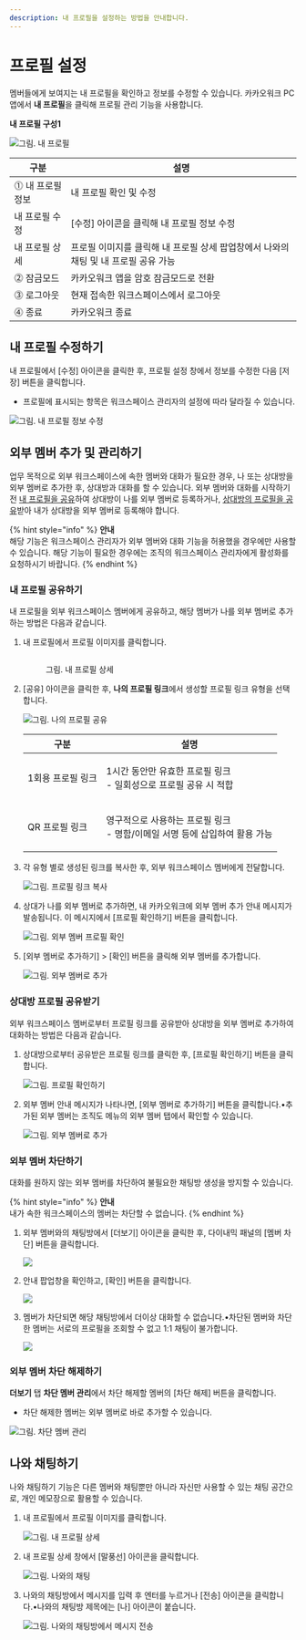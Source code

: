 ```yaml
---
description: 내 프로필을 설정하는 방법을 안내합니다.
---
```


# 프로필 설정

멤버들에게 보여지는 내 프로필을 확인하고 정보를 수정할 수 있습니다. 카카오워크 PC 앱에서 **내 프로필**을 클릭해 프로필 관리 기능을 사용합니다.

**내 프로필 구성1**

![그림. 내 프로필](https://s3-us-west-2.amazonaws.com/secure.notion-static.com/51ca40fd-4d5e-490a-9d8d-9d64e598b23c/Untitled.png)

| 구분            | 설명                                               |
| ------------- | ------------------------------------------------ |
| ⓵ 내 프로필 정보    | 내 프로필 확인 및 수정                                    |
|      내 프로필 수정 | \[수정] 아이콘을 클릭해 내 프로필 정보 수정                       |
|      내 프로필 상세 | 프로필 이미지를 클릭해 내 프로필 상세 팝업창에서 나와의 채팅 및 내 프로필 공유 가능 |
| ⓶ 잠금모드        | 카카오워크 앱을 암호 잠금모드로 전환                             |
| ⓷ 로그아웃        | 현재 접속한 워크스페이스에서 로그아웃                             |
| ⓸ 종료          | 카카오워크 종료                                         |

## 내 프로필 수정하기

내 프로필에서 \[수정] 아이콘을 클릭한 후, 프로필 설정 창에서 정보를 수정한 다음 \[저장] 버튼을 클릭합니다.

* 프로필에 표시되는 항목은 워크스페이스 관리자의 설정에 따라 달라질 수 있습니다.

![그림. 내 프로필 정보 수정](https://s3-us-west-2.amazonaws.com/secure.notion-static.com/35f22ce7-5a07-4ebb-b754-4e0381f8484b/%EA%B7%B8%EB%A6%BC.\_%EB%82%B4\_%ED%94%84%EB%A1%9C%ED%95%84\_%EC%A0%95%EB%B3%B4\_%EC%88%98%EC%A0%95.png)

## 외부 멤버 추가 및 관리하기

업무 목적으로 외부 워크스페이스에 속한 멤버와 대화가 필요한 경우, 나 또는 상대방을 외부 멤버로 추가한 후, 상대방과 대화를 할 수 있습니다. 외부 멤버와 대화를 시작하기 전 [내 프로필을 공유](profile.md#undefined-3)하여 상대방이 나를 외부 멤버로 등록하거나, [상대방의 프로필을 공유](profile.md#undefined-4)받아 내가 상대방을 외부 멤버로 등록해야 합니다.

{% hint style="info" %}
**안내**\
해당 기능은 워크스페이스 관리자가 외부 멤버와 대화 기능을 허용했을 경우에만 사용할 수 있습니다. 해당 기능이 필요한 경우에는 조직의 워크스페이스 관리자에게 활성화를 요청하시기 바랍니다.
{% endhint %}

### 내 프로필 공유하기

내 프로필을 외부 워크스페이스 멤버에게 공유하고, 해당 멤버가 나를 외부 멤버로 추가하는 방법은 다음과 같습니다.

1.  내 프로필에서 프로필 이미지를 클릭합니다.&#x20;

    <figure><img src="https://s3-us-west-2.amazonaws.com/secure.notion-static.com/23a7f1ec-b475-4cf1-bacb-d0ff664f9dd7/Untitled.png" alt=""><figcaption><p>그림. 내 프로필 상세</p></figcaption></figure>
2.  \[공유] 아이콘을 클릭한 후, **나의 프로필 링크**에서 생성할 프로필 링크 유형을 선택합니다.

    ![그림. 나의 프로필 공유](https://s3-us-west-2.amazonaws.com/secure.notion-static.com/6bbefd11-7cf5-4278-ab18-c9c47565684f/%EB%82%B4\_%ED%94%84%EB%A1%9C%ED%95%84\_%EA%B3%B5%EC%9C%A0.png)

    | 구분         | 설명                                                    |
    | ---------- | ----------------------------------------------------- |
    | 1회용 프로필 링크 | <p>1시간 동안만 유효한 프로필 링크<br>- 일회성으로 프로필 공유 시 적합</p>      |
    | QR 프로필 링크  | <p>영구적으로 사용하는 프로필 링크<br>- 명함/이메일 서명 등에 삽입하여 활용 가능</p> |
3.  각 유형 별로 생성된 링크를 복사한 후, 외부 워크스페이스 멤버에게 전달합니다.

    ![그림. 프로필 링크 복사](https://s3-us-west-2.amazonaws.com/secure.notion-static.com/b9ccf07d-7de1-49e5-8bc8-7ec19656f210/%ED%94%84%EB%A1%9C%ED%95%84\_%EB%A7%81%ED%81%AC\_%EB%B3%B5%EC%82%AC.png)
4.  상대가 나를 외부 멤버로 추가하면, 내 카카오워크에 외부 멤버 추가 안내 메시지가 발송됩니다. 이 메시지에서 \[프로필 확인하기] 버튼을 클릭합니다.

    ![그림. 외부 멤버 프로필 확인](https://s3-us-west-2.amazonaws.com/secure.notion-static.com/9cbe22a1-4dc3-4e58-a48d-2468b10f4723/%EA%B7%B8%EB%A6%BC.\_%EC%99%B8%EB%B6%80\_%EB%A9%A4%EB%B2%84\_%ED%94%84%EB%A1%9C%ED%95%84\_%ED%99%95%EC%9D%B8.png)
5.  \[외부 멤버로 추가하기] > \[확인] 버튼을 클릭해 외부 멤버를 추가합니다.

    ![그림. 외부 멤버로 추가](https://s3-us-west-2.amazonaws.com/secure.notion-static.com/ec927f62-692e-4c71-83ba-dba635571861/%EC%99%B8%EB%B6%80\_%EB%A9%A4%EB%B2%84\_%EC%B6%94%EA%B0%80\_\(1\).png)

### 상대방 프로필 공유받기

외부 워크스페이스 멤버로부터 프로필 링크를 공유받아 상대방을 외부 멤버로 추가하여 대화하는 방법은 다음과 같습니다.

1.  상대방으로부터 공유받은 프로필 링크를 클릭한 후, \[프로필 확인하기] 버튼을 클릭합니다.

    ![그림. 프로필 확인하기
    ](https://oopy.lazyrockets.com/api/v2/notion/image?src=https%3A%2F%2Fs3-us-west-2.amazonaws.com%2Fsecure.notion-static.com%2F7d1e81df-9a3b-462d-87bc-b79f360dfeee%2F%ED%94%84%EB%A1%9C%ED%95%84\_%ED%99%95%EC%9D%B8%ED%95%98%EA%B8%B0.png\&blockId=1d3e8a1f-62e8-4269-8542-3ea9903c3e97)
2.  외부 멤버 안내 메시지가 나타나면, \[외부 멤버로 추가하기] 버튼을 클릭합니다.•추가된 외부 멤버는 조직도 메뉴의 외부 멤버 탭에서 확인할 수 있습니다.

    ![그림. 외부 멤버로 추가](https://oopy.lazyrockets.com/api/v2/notion/image?src=https%3A%2F%2Fs3-us-west-2.amazonaws.com%2Fsecure.notion-static.com%2Fdbb1bc99-9d7b-4533-9bde-d0920637069e%2FUntitled.png\&blockId=5d6e8bd0-f639-4ef6-9b03-586e63ac9c73)

### 외부 멤버 차단하기

대화를 원하지 않는 외부 멤버를 차단하여 불필요한 채팅방 생성을 방지할 수 있습니다.

{% hint style="info" %}
**안내**\
내가 속한 워크스페이스의 멤버는 차단할 수 없습니다.
{% endhint %}

1.  외부 멤버와의 채팅방에서 \[더보기] 아이콘을 클릭한 후, 다이내믹 패널의 \[멤버 차단] 버튼을 클릭합니다.

    ![](https://oopy.lazyrockets.com/api/v2/notion/image?src=https%3A%2F%2Fs3-us-west-2.amazonaws.com%2Fsecure.notion-static.com%2Fc19eb047-6e66-4edc-a431-1fc50885ff7f%2FUntitled.png\&blockId=64b468a0-34de-4f10-91f3-0064b06bbcdb)
2.  안내 팝업창을 확인하고, \[확인] 버튼을 클릭합니다.

    ![](https://oopy.lazyrockets.com/api/v2/notion/image?src=https%3A%2F%2Fs3-us-west-2.amazonaws.com%2Fsecure.notion-static.com%2Fe8c5266a-1251-42e0-8cfd-a4a237d3972d%2F%25EB%25A9%25A4%25EB%25B2%2584\_%25EC%25B0%25A8%25EB%258B%25A8\_%25ED%2599%2595%25EC%259D%25B8.png\&blockId=0eed1757-d28f-4d6a-b66c-b0ef2874a5b7)
3.  멤버가 차단되면 해당 채팅방에서 더이상 대화할 수 없습니다.•차단된 멤버와 차단한 멤버는 서로의 프로필을 조회할 수 없고 1:1 채팅이 불가합니다.

    ![](https://oopy.lazyrockets.com/api/v2/notion/image?src=https%3A%2F%2Fs3-us-west-2.amazonaws.com%2Fsecure.notion-static.com%2Fe71f942f-5d74-405b-ac2b-23441ee857ce%2FUntitled.png\&blockId=e154725d-3848-487f-9505-9c280b0d6a3d)

### 외부 멤버 차단 해제하기

**더보기** 탭 **차단 멤버 관리**에서 차단 해제할 멤버의 \[차단 해제] 버튼을 클릭합니다.

* 차단 해제한 멤버는 외부 멤버로 바로 추가할 수 있습니다.

![그림. 차단 멤버 관리](https://s3-us-west-2.amazonaws.com/secure.notion-static.com/3dedcafc-4800-434f-b276-5354ca54664d/Untitled.png)

## 나와 채팅하기

나와 채팅하기 기능은 다른 멤버와 채팅뿐만 아니라 자신만 사용할 수 있는 채팅 공간으로, 개인 메모장으로 활용할 수 있습니다.

1.  내 프로필에서 프로필 이미지를 클릭합니다.

    ![그림. 내 프로필 상세](https://oopy.lazyrockets.com/api/v2/notion/image?src=https%3A%2F%2Fs3-us-west-2.amazonaws.com%2Fsecure.notion-static.com%2F9bea3d94-aa8d-463a-9768-08cd0dc9022c%2FUntitled.png\&blockId=b5b43eb4-2296-483b-884b-dc8f703db229)
2.  내 프로필 상세 창에서 \[말풍선] 아이콘을 클릭합니다.

    ![그림. 나와의 채팅](https://oopy.lazyrockets.com/api/v2/notion/image?src=https%3A%2F%2Fs3-us-west-2.amazonaws.com%2Fsecure.notion-static.com%2Faa82138b-8996-4d13-a68c-9929423eee97%2FUntitled.png\&blockId=b37f8649-b711-4409-ad55-4f3c51ca2124)
3.  나와의 채팅방에서 메시지를 입력 후 엔터를 누르거나 \[전송] 아이콘을 클릭합니다.•나와의 채팅방 제목에는 \[나] 아이콘이 붙습니다.

    ![그림. 나와의 채팅방에서 메시지 전송](https://oopy.lazyrockets.com/api/v2/notion/image?src=https%3A%2F%2Fs3-us-west-2.amazonaws.com%2Fsecure.notion-static.com%2Fb4910106-b3ef-4ad9-b844-2ae782e3142f%2FUntitled.png\&blockId=b44c54f1-ee84-4a5f-88b2-9cf4f1215f56)
